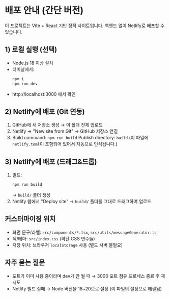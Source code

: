 # 배포 안내 (간단 버전)

이 프로젝트는 Vite + React 기반 정적 사이트입니다. 백엔드 없이 Netlify로 배포할 수 있습니다.

## 1) 로컬 실행 (선택)
- Node.js 18 이상 설치
- 터미널에서:
  ```bash
  npm i
  npm run dev
  ```
- http://localhost:3000 에서 확인

## 2) Netlify에 배포 (Git 연동)
1. GitHub에 새 저장소 생성 → 이 폴더 전체 업로드
2. Netlify → "New site from Git" → GitHub 저장소 연결
3. Build command: `npm run build`
   Publish directory: `build`
   (이 파일에 `netlify.toml`이 포함되어 있어서 자동으로 인식됩니다.)

## 3) Netlify에 배포 (드래그&드롭)
1. 빌드:
   ```bash
   npm run build
   ```
   → `build/` 폴더 생성
2. Netlify 웹에서 "Deploy site" → `build/` 폴더를 그대로 드래그하여 업로드

## 커스터마이징 위치
- 화면 문구/라벨: `src/components/*.tsx`, `src/utils/messageGenerator.ts`
- 색/테마: `src/index.css` (하단 CSS 변수들)
- 저장 위치: 브라우저 `localStorage` 사용 (별도 서버 불필요)

## 자주 묻는 질문
- 포트가 이미 사용 중이라며 dev가 안 될 때 → 3000 포트 점유 프로세스 종료 후 재시도
- Netlify 빌드 실패 → Node 버전을 18~20으로 설정 (이 파일의 설정으로 해결됨)
